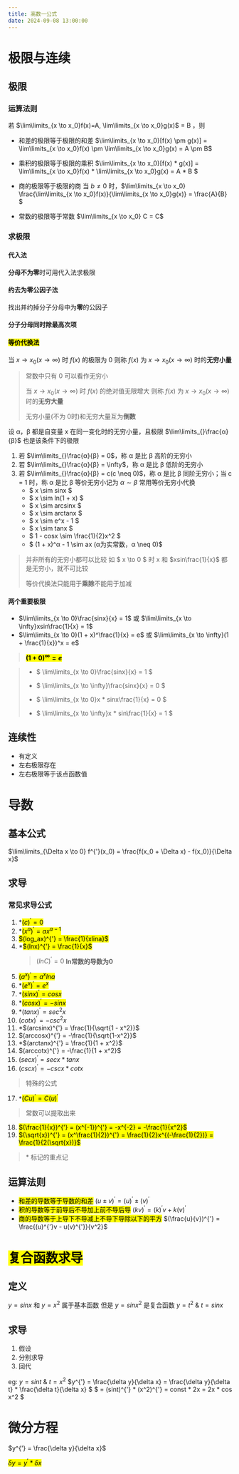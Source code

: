 ```yaml
---
title: 高数一公式
date: 2024-09-08 13:00:00
---
```

# 极限与连续
## 极限
### 运算法则
若 $\lim\limits_{x \to x_0}f(x)=A, \lim\limits_{x \to x_0}g(x)$ = B ，则

- 和差的极限等于极限的和差
  $\lim\limits_{x \to x_0}[f(x) \pm g(x)] = \lim\limits_{x \to x_0}f(x) \pm \lim\limits_{x \to x_0}g(x) = A \pm B$

- 乘积的极限等于极限的乘积
  $\lim\limits_{x \to x_0}[f(x) * g(x)] = \lim\limits_{x \to x_0}f(x) * \lim\limits_{x \to x_0}g(x) = A * B $
   
- 商的极限等于极限的商
  当 $b \neq 0$ 时，$\lim\limits_{x \to x_0} \frac{\lim\limits_{x \to x_0}f(x)}{\lim\limits_{x \to x_0}g(x)} = \frac{A}{B} $

- 常数的极限等于常数 $\lim\limits_{x \to x_0} C = C$

### 求极限
#### 代入法
**分母不为零**时可用代入法求极限

#### 约去为零公因子法
找出并约掉分子分母中为**零**的公因子

#### 分子分母同时除最高次项

#### <mark>等价代换法</mark>
当 $x \to x_0(x \to \infty)$ 时 $f(x)$ 的极限为 0 则称 $f(x)$ 为 $x \to x_0(x \to \infty)$ 时的**无穷小量** 
> 常数中只有 0 可以看作无穷小
> 
> 当 $x \to x_0(x \to \infty)$ 时 $f(x)$ 的绝对值无限增大 则称 $f(x)$ 为 $x \to x_0(x \to \infty)$ 时的**无穷大量** 
> 
> 无穷小量(不为 0时)和无穷大量互为**倒数**

设 α，β 都是自变量 x 在同一变化时的无穷小量，且极限 $\lim\limits_{}\frac{α}{β}$ 也是该条件下的极限
1) 若 $\lim\limits_{}\frac{α}{β} = 0$，称 α 是比 β 高阶的无穷小
2) 若 $\lim\limits_{}\frac{α}{β} = \infty$，称 α 是比 β 低阶的无穷小
3) 若 $\lim\limits_{}\frac{α}{β} = c(c \neq 0)$，称 α 是比 β 同阶无穷小；当 c = 1 时，称 α 是比 β 等价无穷小记为 $α \sim β$
   常用等价无穷小代换
   - $ x \sim sinx $
   - $ x \sim ln(1 + x) $
   - $ x \sim arcsinx $
   - $ x \sim arctanx $
   - $ x \sim e^x - 1 $
   - $ x \sim tanx $
   - $ 1 - cosx \sim \frac{1}{2}x^2 $
   - $ (1 + x)^α - 1 \sim ax (α为实常数，α \neq 0)$
> 并非所有的无穷小都可以比较 如 $ x \to 0 $ 时 x 和 $xsin\frac{1}{x}$ 都是无穷小，就不可比较
>
> 等价代换法只能用于**乘除**不能用于加减

#### 两个重要极限
- $\lim\limits_{x \to 0}\frac{sinx}{x} = 1$ 或 $\lim\limits_{x \to \infty}xsin\frac{1}{x} = 1$
- $\lim\limits_{x \to 0}(1 + x)^\frac{1}{x} = e$ 或 $\lim\limits_{x \to \infty}(1 + \frac{1}{x})^x = e$

> <mark>**$(1 + 0)^\infty = e$**</mark>

>
> - $ \lim\limits_{x \to 0}\frac{sinx}{x} = 1 $
>
> - $ \lim\limits_{x \to \infty}\frac{sinx}{x} = 0 $
>
> - $ \lim\limits_{x \to 0}x * sinx\frac{1}{x} = 0 $
>
> - $ \lim\limits_{x \to \infty}x * sin\frac{1}{x} = 1 $

## 连续性
- 有定义
- 左右极限存在
- 左右极限等于该点函数值

# 导数
## 基本公式
$\lim\limits_{\Delta x \to 0} f^{'}(x_0) = \frac{f(x_0 + \Delta x) - f(x_0)}{\Delta x}$
## 求导
### 常见求导公式

1. *<mark>$(c)^{'} = 0$</mark>
2. *<mark>$(x^a)^{'} = ax^{a-1}$</mark>
3. <mark>$(log_ax)^{'} = \frac{1}{xlina}$</mark>
4. *<mark>$(lnx)^{'} = \frac{1}{x}$</mark>
   > $(lnC)^{'} = 0$ **ln常数的导数为0**
5. <mark>$(a^x)^{'} = a^xlna$</mark>
6. *<mark>$(e^x)^{'} = e^x$</mark>
7. *<mark>$(sinx)^{'} = cosx$</mark>
8. *<mark>$(cosx)^{'} = -sinx$</mark>
9.  \*$(tanx)^{'} = sec^2x$
10. $(cotx)^{'} = -csc^2x$
11. \*$(arcsinx)^{'} = \frac{1}{\sqrt{1 - x^2}}$
12. $(arccosx)^{'} = -\frac{1}{\sqrt{1-x^2}}$
13. \*$(arctanx)^{'} = \frac{1}{1 + x^2}$
14. $(arccotx)^{'} = -\frac{1}{1 + x^2}$
15. $(secx)^{'} = secx * tanx$
16. $(cscx)^{'} = -cscx * cotx$
> 特殊的公式
17. \*<mark>$(Cu)^{'} = C(u)^{'}$</mark>
   > 常数可以提取出来
18.  <mark>$(\frac{1}{x})^{'} = (x^{-1})^{'} = -x^{-2} = -\frac{1}{x^2}$</mark>
19.  <mark>$(\sqrt{x})^{'} = (x^\frac{1}{2})^{'} = \frac{1}{2}x^{(-\frac{1}{2})} = \frac{1}{2(\sqrt{x})}$</mark>
> \* 标记的重点记
## 运算法则
- <mark>和差的导数等于导数的和差</mark>
  $(u \pm v)^{'} = (u)^{'} \pm (v)^{'}$
- <mark>积的导数等于前导后不导加上前不导后导</mark>
  $(kv)^{'} = (k)^{'}v + k(v)^{'}$
- <mark>商的导数等于上导下不导减上不导下导除以下的平方</mark>
  $(\frac{u}{v})^{'} = \frac{(u)^{'}v - u(v)^{'}}{v^2}$

# <mark>复合函数求导</mark>
## 定义
$y = sinx$ 和 $y=x^2$ 属于基本函数
但是 $y = sinx^2$ 是复合函数 $y = t^2$ & $t=sinx$
## 求导
1. 假设
2. 分别求导
3. 回代

eg:
$y = sin t$ & $t = x^2$
$y^{'} = \frac{\delta y}{\delta x} = \frac{\delta y}{\delta t} * \frac{\delta t}{\delta x} $
$ = (sint)^{'} * (x^2)^{'} = const * 2x = 2x * cos x^2 $

# 微分方程
$y^{'} = \frac{\delta y}{\delta x}$

<mark>$\delta y = y^{'} * \delta x$</mark>
